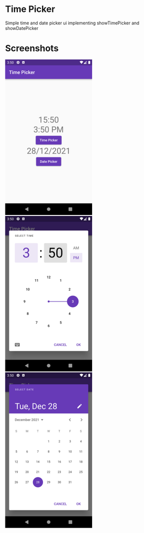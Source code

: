 # Time Picker
Simple time and date picker ui implementing showTimePicker and showDatePicker

# Screenshots
<!-- ![Screenshot](/screenshots/Screenshot_1640680370.png) -->
<!-- ![Screenshot](/screenshots/Screenshot_1640680378.png) -->
<img src="/screenshots/Screenshot_1.png" alt="screenshot" height="500"> <img src="/screenshots/Screenshot_2.png" alt="screenshot" height="500"> <img src="/screenshots/Screenshot_3.png" alt="screenshot" height="500">
